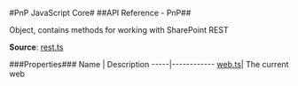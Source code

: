 #PnP JavaScript Core#
##API Reference - PnP##

Object, contains methods for working with SharePoint REST

**Source**: [rest.ts](../../../../src/sharepoint/rest/rest.ts)

###Properties###
Name | Description
-----|------------
[web.ts](../../../../src/sharepoint/rest/web.ts)| The current web
